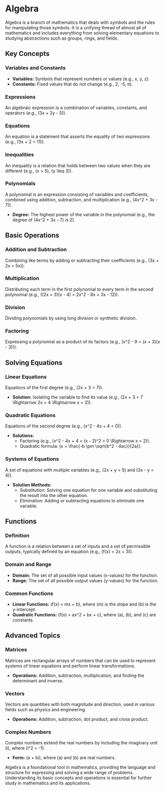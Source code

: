 # Algebra

Algebra is a branch of mathematics that deals with symbols and the rules for manipulating those symbols. It is a unifying thread of almost all of mathematics and includes everything from solving elementary equations to studying abstractions such as groups, rings, and fields.

## Key Concepts

### Variables and Constants
- **Variables:** Symbols that represent numbers or values (e.g., x, y, z).
- **Constants:** Fixed values that do not change (e.g., 2, -5, π).

### Expressions
An algebraic expression is a combination of variables, constants, and operators (e.g., \(3x + 2y - 5\)).

### Equations
An equation is a statement that asserts the equality of two expressions (e.g., \(3x + 2 = 11\)).

### Inequalities
An inequality is a relation that holds between two values when they are different (e.g., \(x > 5\), \(y \leq 3\)).

### Polynomials
A polynomial is an expression consisting of variables and coefficients, combined using addition, subtraction, and multiplication (e.g., \(4x^2 + 3x - 7\)).

- **Degree:** The highest power of the variable in the polynomial (e.g., the degree of \(4x^2 + 3x - 7\) is 2).

## Basic Operations

### Addition and Subtraction
Combining like terms by adding or subtracting their coefficients (e.g., \(3x + 2x = 5x\)).

### Multiplication
Distributing each term in the first polynomial to every term in the second polynomial (e.g., \((2x + 3)(x - 4) = 2x^2 - 8x + 3x - 12\)).

### Division
Dividing polynomials by using long division or synthetic division.

### Factoring
Expressing a polynomial as a product of its factors (e.g., \(x^2 - 9 = (x + 3)(x - 3)\)).

## Solving Equations

### Linear Equations
Equations of the first degree (e.g., \(2x + 3 = 7\)).

- **Solution:** Isolating the variable to find its value (e.g., \(2x + 3 = 7 \Rightarrow 2x = 4 \Rightarrow x = 2\)).

### Quadratic Equations
Equations of the second degree (e.g., \(x^2 - 4x + 4 = 0\)).

- **Solutions:**
  - Factoring (e.g., \(x^2 - 4x + 4 = (x - 2)^2 = 0 \Rightarrow x = 2\)).
  - Quadratic formula: \(x = \frac{-b \pm \sqrt{b^2 - 4ac}}{2a}\).

### Systems of Equations
A set of equations with multiple variables (e.g., \(2x + y = 5\) and \(3x - y = 4\)).

- **Solution Methods:**
  - Substitution: Solving one equation for one variable and substituting the result into the other equation.
  - Elimination: Adding or subtracting equations to eliminate one variable.

## Functions

### Definition
A function is a relation between a set of inputs and a set of permissible outputs, typically defined by an equation (e.g., \(f(x) = 2x + 3\)).

### Domain and Range
- **Domain:** The set of all possible input values (x-values) for the function.
- **Range:** The set of all possible output values (y-values) for the function.

### Common Functions
- **Linear Functions:** \(f(x) = mx + b\), where \(m\) is the slope and \(b\) is the y-intercept.
- **Quadratic Functions:** \(f(x) = ax^2 + bx + c\), where \(a\), \(b\), and \(c\) are constants.

## Advanced Topics

### Matrices
Matrices are rectangular arrays of numbers that can be used to represent systems of linear equations and perform linear transformations.

- **Operations:** Addition, subtraction, multiplication, and finding the determinant and inverse.

### Vectors
Vectors are quantities with both magnitude and direction, used in various fields such as physics and engineering.

- **Operations:** Addition, subtraction, dot product, and cross product.

### Complex Numbers
Complex numbers extend the real numbers by including the imaginary unit \(i\), where \(i^2 = -1\).

- **Form:** \(a + bi\), where \(a\) and \(b\) are real numbers.

Algebra is a foundational tool in mathematics, providing the language and structure for expressing and solving a wide range of problems. Understanding its basic concepts and operations is essential for further study in mathematics and its applications.

